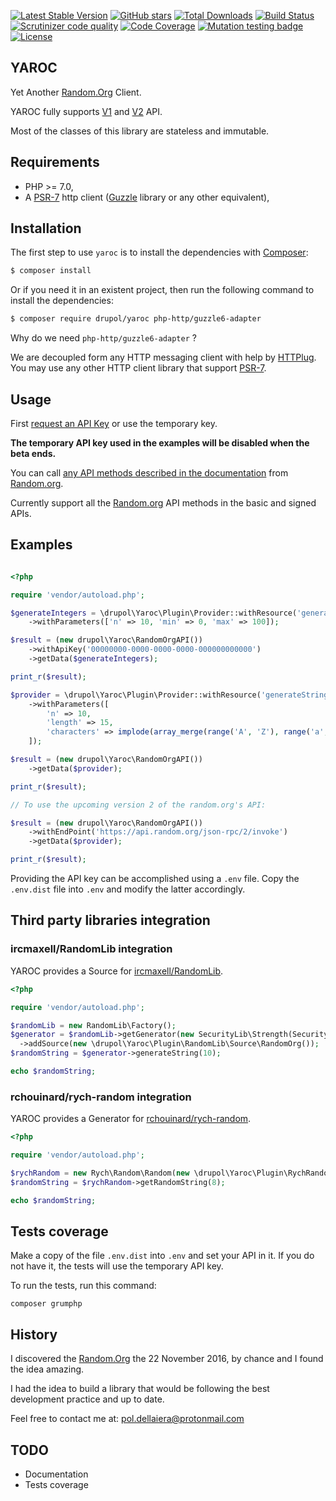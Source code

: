 [![Latest Stable Version](https://img.shields.io/packagist/v/drupol/yaroc.svg?style=flat-square)](https://packagist.org/packages/drupol/yaroc)
 [![GitHub stars](https://img.shields.io/github/stars/drupol/yaroc.svg?style=flat-square)](https://packagist.org/packages/drupol/yaroc)
 [![Total Downloads](https://img.shields.io/packagist/dt/drupol/yaroc.svg?style=flat-square)](https://packagist.org/packages/drupol/yaroc)
 [![Build Status](https://img.shields.io/travis/drupol/yaroc/master.svg?style=flat-square)](https://travis-ci.org/drupol/yaroc)
 [![Scrutinizer code quality](https://img.shields.io/scrutinizer/quality/g/drupol/yaroc/master.svg?style=flat-square)](https://scrutinizer-ci.com/g/drupol/yaroc/?branch=master)
 [![Code Coverage](https://img.shields.io/scrutinizer/coverage/g/drupol/yaroc/master.svg?style=flat-square)](https://scrutinizer-ci.com/g/drupol/yaroc/?branch=master)
 [![Mutation testing badge](https://badge.stryker-mutator.io/github.com/drupol/yaroc/master)](https://stryker-mutator.github.io)
 [![License](https://img.shields.io/packagist/l/drupol/yaroc.svg?style=flat-square)](https://packagist.org/packages/drupol/yaroc)

## YAROC

Yet Another [Random.Org](https://random.org) Client.

YAROC fully supports [V1](https://api.random.org/json-rpc/1/) and [V2](https://api.random.org/json-rpc/2) API.

Most of the classes of this library are stateless and immutable.

## Requirements

* PHP >= 7.0,
* A [PSR-7](http://www.php-fig.org/psr/psr-7/) http client ([Guzzle](https://github.com/guzzle/guzzle) library or any other equivalent),

## Installation

The first step to use `yaroc` is to install the dependencies with [Composer](https://getcomposer.org/):

```bash
$ composer install
```

Or if you need it in an existent project, then run the following command to install the dependencies:

```bash
$ composer require drupol/yaroc php-http/guzzle6-adapter
```

Why do we need `php-http/guzzle6-adapter` ?

We are decoupled form any HTTP messaging client with help by [HTTPlug](http://httplug.io/).
You may use any other HTTP client library that support [PSR-7](http://www.php-fig.org/psr/psr-7/).

## Usage
First [request an API Key](https://api.random.org/api-keys) or use the temporary key.

__The temporary API key used in the examples will be disabled when the beta ends.__

You can call [any API methods described in the documentation](https://api.random.org/json-rpc/1/basic) from [Random.org](https://random.org).

Currently support all the [Random.org](https://random.org) API methods in the basic and signed APIs.

## Examples

```php

<?php

require 'vendor/autoload.php';

$generateIntegers = \drupol\Yaroc\Plugin\Provider::withResource('generateIntegers')
    ->withParameters(['n' => 10, 'min' => 0, 'max' => 100]);

$result = (new drupol\Yaroc\RandomOrgAPI())
    ->withApiKey('00000000-0000-0000-0000-000000000000')
    ->getData($generateIntegers);

print_r($result);

$provider = \drupol\Yaroc\Plugin\Provider::withResource('generateStrings')
    ->withParameters([
        'n' => 10,
        'length' => 15,
        'characters' => implode(array_merge(range('A', 'Z'), range('a', 'z'), range(0, 9))),
    ]);

$result = (new drupol\Yaroc\RandomOrgAPI())
    ->getData($provider);

print_r($result);

// To use the upcoming version 2 of the random.org's API:

$result = (new drupol\Yaroc\RandomOrgAPI())
    ->withEndPoint('https://api.random.org/json-rpc/2/invoke')
    ->getData($provider);

print_r($result);


```

Providing the API key can be accomplished using a ```.env``` file. Copy the ```.env.dist``` file into ```.env``` and modify the latter accordingly.

## Third party libraries integration

### ircmaxell/RandomLib integration

YAROC provides a Source for [ircmaxell/RandomLib](https://github.com/ircmaxell/RandomLib).

```php
<?php

require 'vendor/autoload.php';

$randomLib = new RandomLib\Factory();
$generator = $randomLib->getGenerator(new SecurityLib\Strength(SecurityLib\Strength::HIGH))
  ->addSource(new \drupol\Yaroc\Plugin\RandomLib\Source\RandomOrg());
$randomString = $generator->generateString(10);

echo $randomString;

```
### rchouinard/rych-random integration

YAROC provides a Generator for [rchouinard/rych-random](https://github.com/rchouinard/rych-random).

```php
<?php

require 'vendor/autoload.php';

$rychRandom = new Rych\Random\Random(new \drupol\Yaroc\Plugin\RychRandom\Generator\RandomOrg());
$randomString = $rychRandom->getRandomString(8);

echo $randomString;

```

## Tests coverage

Make a copy of the file ```.env.dist``` into ```.env``` and set your API in it.
If you do not have it, the tests will use the temporary API key.

To run the tests, run this command:

```
composer grumphp
```

## History

I discovered the [Random.Org](https://random.org) the 22 November 2016, by chance and I found the idea amazing.

I had the idea to build a library that would be following the best development practice and up to date.

Feel free to contact me at: pol.dellaiera@protonmail.com

## TODO

- Documentation
- Tests coverage

